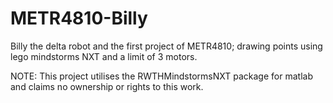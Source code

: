 METR4810-Billy
==============

Billy the delta robot and the first project of METR4810; drawing points using lego mindstorms NXT and a limit of 3 motors.

NOTE: This project utilises the RWTHMindstormsNXT package for matlab and claims no ownership or rights to this work.